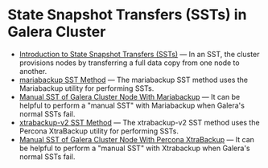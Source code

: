 # State Snapshot Transfers (SSTs) in Galera Cluster

- [Introduction to State Snapshot Transfers (SSTs)](/replication/galera-cluster/state-snapshot-transfers-ssts-in-galera-cluster/introduction-to-state-snapshot-transfers-ssts/) — In an SST, the cluster provisions nodes by transferring a full data copy from one node to another.
- [mariabackup SST Method](/replication/galera-cluster/state-snapshot-transfers-ssts-in-galera-cluster/mariabackup-sst-method/) — The mariabackup SST method uses the Mariabackup utility for performing SSTs.
- [Manual SST of Galera Cluster Node With Mariabackup](/replication/galera-cluster/state-snapshot-transfers-ssts-in-galera-cluster/manual-sst-of-galera-cluster-node-with-mariabackup/) — It can be helpful to perform a "manual SST" with Mariabackup when Galera's normal SSTs fail.
- [xtrabackup-v2 SST Method](/replication/galera-cluster/state-snapshot-transfers-ssts-in-galera-cluster/xtrabackup-v2-sst-method/) — The xtrabackup-v2 SST method uses the Percona XtraBackup utility for performing SSTs.
- [Manual SST of Galera Cluster Node With Percona XtraBackup](/replication/galera-cluster/state-snapshot-transfers-ssts-in-galera-cluster/manual-sst-of-galera-cluster-node-with-percona-xtrabackup/) — It can be helpful to perform a "manual SST" with Xtrabackup when Galera's normal SSTs fail.